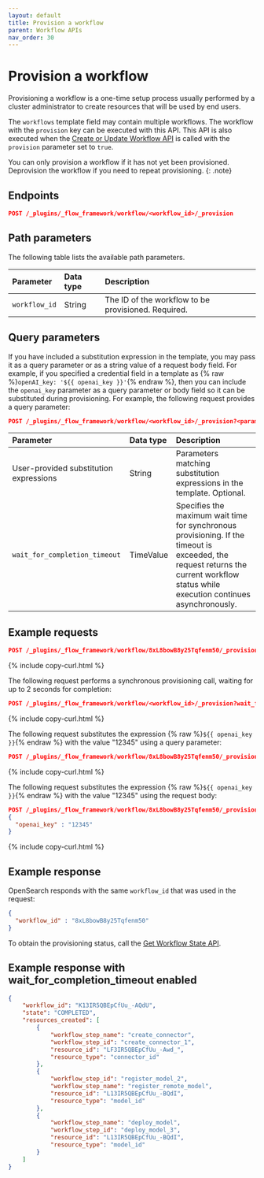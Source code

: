 ```yaml
---
layout: default
title: Provision a workflow
parent: Workflow APIs
nav_order: 30
---
```


# Provision a workflow

Provisioning a workflow is a one-time setup process usually performed by a cluster administrator to create resources that will be used by end users.  

The `workflows` template field may contain multiple workflows. The workflow with the `provision` key can be executed with this API. This API is also executed when the [Create or Update Workflow API]({{site.url}}{{site.baseurl}}/automating-configurations/api/create-workflow/) is called with the `provision` parameter set to `true`.

You can only provision a workflow if it has not yet been provisioned. Deprovision the workflow if you need to repeat provisioning.
{: .note}

## Endpoints

```json
POST /_plugins/_flow_framework/workflow/<workflow_id>/_provision
```

## Path parameters

The following table lists the available path parameters. 

| Parameter | Data type | Description |
| :--- | :--- | :--- |
| `workflow_id` | String | The ID of the workflow to be provisioned. Required. |

## Query parameters

If you have included a substitution expression in the template, you may pass it as a query parameter or as a string value of a request body field. For example, if you specified a credential field in a template as {% raw %}`openAI_key: '${{ openai_key }}'`{% endraw %}, then you can include the `openai_key` parameter as a query parameter or body field so it can be substituted during provisioning. For example, the following request provides a query parameter:

```json
POST /_plugins/_flow_framework/workflow/<workflow_id>/_provision?<parameter>=<value>
```

| Parameter | Data type | Description |
| :--- | :--- | :--- |
| User-provided substitution expressions | String | Parameters matching substitution expressions in the template. Optional. |
| `wait_for_completion_timeout`          | TimeValue | Specifies the maximum wait time for synchronous provisioning. If the timeout is exceeded, the request returns the current workflow status while execution continues asynchronously.|

## Example requests

```json
POST /_plugins/_flow_framework/workflow/8xL8bowB8y25Tqfenm50/_provision
```
{% include copy-curl.html %}

The following request performs a synchronous provisioning call, waiting for up to 2 seconds for completion:

```json
POST /_plugins/_flow_framework/workflow/<workflow_id>/_provision?wait_for_completion_timeout=2s
```
{% include copy-curl.html %}

The following request substitutes the expression {% raw %}`${{ openai_key }}`{% endraw %} with the value "12345" using a query parameter:

```json
POST /_plugins/_flow_framework/workflow/8xL8bowB8y25Tqfenm50/_provision?openai_key=12345
```
{% include copy-curl.html %}

The following request substitutes the expression {% raw %}`${{ openai_key }}`{% endraw %} with the value "12345" using the request body:

```json
POST /_plugins/_flow_framework/workflow/8xL8bowB8y25Tqfenm50/_provision
{
  "openai_key" : "12345"
}
```
{% include copy-curl.html %}

## Example response

OpenSearch responds with the same `workflow_id` that was used in the request:

```json
{
  "workflow_id" : "8xL8bowB8y25Tqfenm50"
}
```

To obtain the provisioning status, call the [Get Workflow State API]({{site.url}}{{site.baseurl}}/automating-configurations/api/get-workflow-status/).

## Example response with wait_for_completion_timeout enabled

```json
{
    "workflow_id": "K13IR5QBEpCfUu_-AQdU",
    "state": "COMPLETED",
    "resources_created": [
        {
            "workflow_step_name": "create_connector",
            "workflow_step_id": "create_connector_1",
            "resource_id": "LF3IR5QBEpCfUu_-Awd_",
            "resource_type": "connector_id"
        },
        {
            "workflow_step_id": "register_model_2",
            "workflow_step_name": "register_remote_model",
            "resource_id": "L13IR5QBEpCfUu_-BQdI",
            "resource_type": "model_id"
        },
        {
            "workflow_step_name": "deploy_model",
            "workflow_step_id": "deploy_model_3",
            "resource_id": "L13IR5QBEpCfUu_-BQdI",
            "resource_type": "model_id"
        }
    ]
}
```
